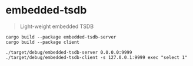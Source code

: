 # embedded-tsdb
> Light-weight embedded TSDB

```shell
cargo build --package embedded-tsdb-server
cargo build --package client

./target/debug/embedded-tsdb-server 0.0.0.0:9999
./target/debug/embedded-tsdb-client -s 127.0.0.1:9999 exec "select 1"
```
